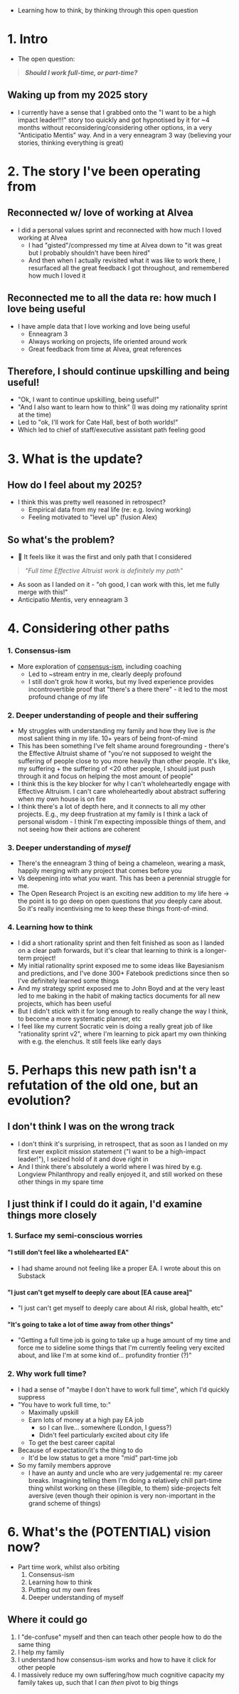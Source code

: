 - Learning how to think, by thinking through this open question
# 1. Intro
- The open question:
> ***Should I work full-time, or part-time?***
## Waking up from my 2025 story
- I currently have a sense that I grabbed onto the "I want to be a high impact leader!!!" story too quickly and got hypnotised by it for ~4 months without reconsidering/considering other options, in a very "Anticipatio Mentis" way. And in a very enneagram 3 way (believing your stories, thinking everything is great)
# 2. The story I've been operating from
## Reconnected w/ love of working at Alvea
- I did a personal values sprint and reconnected with how much I loved working at Alvea
	- I had "gisted"/compressed my time at Alvea down to "it was great but I probably shouldn't have been hired"
	- And then when I actually revisited what it was like to work there, I resurfaced all the great feedback I got throughout, and remembered how much I loved it
## Reconnected me to all the data re: how much I love being useful
- I have ample data that I love working and love being useful
	- Enneagram 3
	- Always working on projects, life oriented around work
	- Great feedback from time at Alvea, great references
## Therefore, I should continue upskilling and being useful!
- "Ok, I want to continue upskilling, being useful!"
- "And I also want to learn how to think" (I was doing my rationality sprint at the time)
- Led to "ok, I'll work for Cate Hall, best of both worlds!"
- Which led to chief of staff/executive assistant path feeling good
# 3. What is the update?
## How do I feel about my 2025?
- I think this was pretty well reasoned in retrospect?
	- Empirical data from my real life (re:  e.g. loving working)
	- Feeling motivated to "level up" (fusion Alex)
## So what's the problem? 
- 🚨 It feels like it was the first and only path that I considered
> *"Full time Effective Altruist work is definitely my path"*
- As soon as I landed on it - "oh good, I can work with this, let me fully merge with this!"
- Anticipatio Mentis, very enneagram 3
# 4. Considering other paths
### 1. Consensus-ism
- More exploration of [consensus-ism](https://alexislearning.substack.com/p/consensus-ism-part-2), including coaching
	- Led to ~stream entry in me, clearly deeply profound 
	- I still don't grok how it works, but my lived experience provides incontrovertible proof that "there's a there there" - it led to the most profound change of my life
### 2. Deeper understanding of people and their suffering
- My struggles with understanding my family and how they live is *the* most salient thing in my life. 10+ years of being front-of-mind
- This has been something I've felt shame around foregrounding - there's the Effective Altruist shame of "you're not supposed to weight the suffering of people close to you more heavily than other people. It's like, my suffering + the suffering of <20 other people, I should just push through it and focus on helping the most amount of people"
- I think this is the key blocker for why I can't wholeheartedly engage with Effective Altruism. I can't care wholeheartedly about abstract suffering when my own house is on fire
- I think there's a lot of depth here, and it connects to all my other projects. E.g., my deep frustration at my family is I think a lack of personal wisdom - I think I'm expecting impossible things of them, and not seeing how their actions are coherent
### 3. Deeper understanding of *myself*
- There's the enneagram 3 thing of being a chameleon, wearing a mask, happily merging with any project that comes before you
- Vs deepening into what *you* want. This has been a perennial struggle for me.
- The Open Research Project is an exciting new addition to my life here → the point is to go deep on open questions that *you* deeply care about. So it's really incentivising me to keep these things front-of-mind.
### 4. Learning how to think
- I did a short rationality sprint and then felt finished as soon as I landed on a clear path forwards, but it's clear that learning to think is a longer-term project!
- My initial rationality sprint exposed me to some ideas like Bayesianism and predictions, and I've done 300+ Fatebook predictions since then so I've definitely learned some things
- And my strategy sprint exposed me to John Boyd and at the very least led to me baking in the habit of making tactics documents for all new projects, which has been useful 
- But I didn't stick with it for long enough to really change the way I think, to become a more systematic planner, etc
- I feel like my current Socratic vein is doing a really great job of like "rationality sprint v2", where I'm learning to pick apart my own thinking with e.g. the elenchus. It still feels like early days
# 5. Perhaps this new path isn't a refutation of the old one, but an evolution?
## I don't think I was on the wrong track
- I don't think it's surprising, in retrospect, that as soon as I landed on my first ever explicit mission statement ("I want to be a high-impact leader!"), I seized hold of it and dove right in
- And I think there's absolutely a world where I was hired by e.g. Longview Philanthropy and really enjoyed it, and still worked on these other things in my spare time
## I just think if I could do it again, I'd examine things more closely
### 1. Surface my semi-conscious worries
#### "I still don't feel like a wholehearted EA"
- I had shame around not feeling like a proper EA. I wrote about this on Substack
#### "I just can't get myself to deeply care about [EA cause area]"
- "I just can't get myself to deeply care about AI risk, global health, etc"
#### "It's going to take a lot of time away from other things"
- "Getting a full time job is going to take up a huge amount of my time and force me to sideline some things that I'm currently feeling very excited about, and like I'm at some kind of... profundity frontier (?)"
### 2. Why work full time?
- I had a sense of "maybe I don't have to work full time", which I'd quickly suppress
- "You have to work full time, to:"
	- Maximally upskill
	- Earn lots of money at a high pay EA job
		- so I can live... somewhere (London, I guess?)
		- Didn't feel particularly excited about city life
	- To get the best career capital
- Because of expectation/it's the thing to do
	- It'd be low status to get a more "mid" part-time job
- So my family members approve
	- I have an aunty and uncle who are very judgemental re: my career breaks. Imagining telling them I'm doing a relatively chill part-time thing whilst working on these (illegible, to them) side-projects felt aversive (even though their opinion is very non-important in the grand scheme of things)
# 6. What's the (POTENTIAL) vision now?
- Part time work, whilst also orbiting
	1. Consensus-ism
	2. Learning how to think
	3. Putting out my own fires
	4. Deeper understanding of myself
## Where it could go
1. I "de-confuse" myself and then can teach other people how to do the same thing
2. I help my family
3. I understand how consensus-ism works and how to have it click for other people
4. I massively reduce my own suffering/how much cognitive capacity my family takes up, such that I can *then* pivot to big things